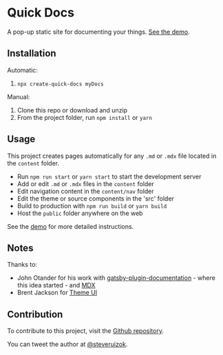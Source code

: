 # Quick Docs

A pop-up static site for documenting your things.
[See the demo](https://quick-docs.netlify.com/).

## Installation

Automatic:

1. `npx create-quick-docs myDocs`

Manual:

1. Clone this repo or download and unzip
2. From the project folder, run `npm install` or `yarn`

## Usage

This project creates pages automatically for any `.md` or `.mdx` file located in
the `content` folder.

- Run `npm run start` or `yarn start` to start the development server
- Add or edit `.md` or `.mdx` files in the `content` folder
- Edit navigation content in the `content/nav` folder
- Edit the theme or source components in the 'src' folder
- Build to production with `npm run build` or `yarn build`
- Host the `public` folder anywhere on the web

See the [demo](https://quick-docs.netlify.com/) for more detailed instructions.

## Notes

Thanks to:

- John Otander for his work with
  [gatsby-plugin-documentation](https://github.com/johno/gatsby-theme-documentation) -
  where this idea started - and [MDX](https://github.com/mdx-js/mdx)
- Brent Jackson for [Theme UI](https://github.com/system-ui/theme-ui)

## Contribution

To contribute to this project, visit the
[Github repository](https://github.com/steveruizok/quick-docs).

You can tweet the author at [@steveruizok](http://twitter.com/steveruizok).
